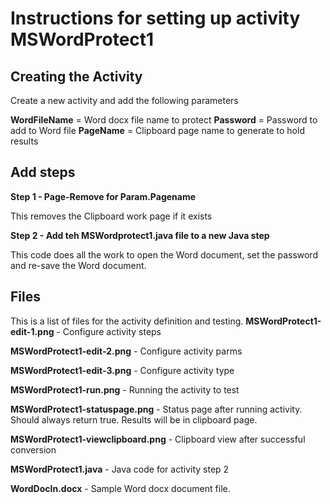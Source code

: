# Instructions for setting up activity MSWordProtect1

## Creating the Activity
Create a new activity and add the following parameters

**WordFileName** = Word docx file name to protect
**Password** = Password to add to Word file
**PageName** = Clipboard page name to generate to hold results

## Add steps

**Step 1  - Page-Remove for Param.Pagename**

This removes the Clipboard work page if it exists

**Step 2 - Add teh MSWordprotect1.java file to a new Java step**

This code does all the work to open the Word document, set the password and re-save the Word document.

## Files

This is a list of files for the activity definition and testing.
**MSWordProtect1-edit-1.png** - Configure activity steps

**MSWordProtect1-edit-2.png** - Configure activity parms

**MSWordProtect1-edit-3.png** - Configure activity type

**MSWordProtect1-run.png** - Running the activity to test

**MSWordProtect1-statuspage.png** - Status page after running activity. Should always return true. Results will be in clipboard page. 

**MSWordProtect1-viewclipboard.png** - Clipboard view after successful conversion

**MSWordProtect1.java** - Java code for activity step 2

**WordDocIn.docx** - Sample Word docx document file. 



